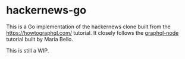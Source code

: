 # hackernews-go

This is a Go implementation of the hackernews clone built from the https://howtographql.com/ tutorial. It closely follows the [graphql-node](https://www.howtographql.com/graphql-js/0-introduction/) tutorial built by Maria Bello.

This is still a WIP.
